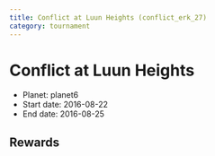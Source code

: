 ```yaml
---
title: Conflict at Luun Heights (conflict_erk_27)
category: tournament
---
```

# Conflict at Luun Heights

  * Planet: planet6
  * Start date: 2016-08-22
  * End date: 2016-08-25

## Rewards

